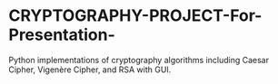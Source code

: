 # CRYPTOGRAPHY-PROJECT-For-Presentation-
Python implementations of cryptography algorithms including Caesar Cipher, Vigenère Cipher, and RSA with GUI.
